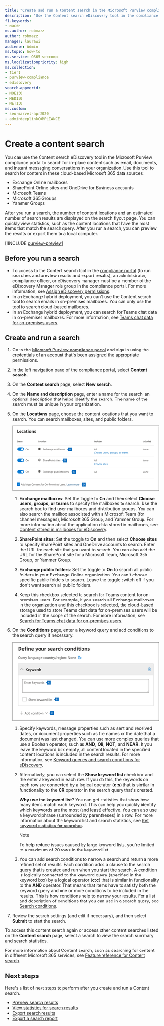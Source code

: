 ```yaml
---
title: "Create and run a Content search in the Microsoft Purview compliance portal"
description: "Use the Content search eDiscovery tool in the compliance center to search for content in different Microsoft 365 services."
f1.keywords:
- NOCSH
ms.author: robmazz
author: robmazz
manager: laurawi
audience: Admin
ms.topic: how-to
ms.service: O365-seccomp
ms.localizationpriority: high
ms.collection:
- tier1
- purview-compliance
- ediscovery
search.appverid:
- MOE150
- MED150
- MET150
ms.custom:
- seo-marvel-apr2020
- admindeeplinkCOMPLIANCE
---
```


# Create a content search

You can use the Content search eDiscovery tool in the Microsoft Purview compliance portal to search for in-place content such as email, documents, and instant messaging conversations in your organization. Use this tool to search for content in these cloud-based Microsoft 365 data sources:
  
- Exchange Online mailboxes
- SharePoint Online sites and OneDrive for Business accounts
- Microsoft Teams
- Microsoft 365 Groups
- Yammer Groups

After you run a search, the number of content locations and an estimated number of search results are displayed on the search flyout page. You can quickly view statistics, such as the content locations that have the most items that match the search query. After you run a search, you can preview the results or export them to a local computer.

[!INCLUDE [purview-preview](../includes/purview-preview.md)]

## Before you run a search

- To access to the Content search tool in the <a href="https://go.microsoft.com/fwlink/p/?linkid=2077149" target="_blank">compliance portal</a> (to run searches and preview results and export results), an administrator, compliance officer, or eDiscovery manager must be a member of the eDiscovery Manager role group in the compliance portal. For more information, see [Assign eDiscovery permissions](ediscovery-assign-permissions.md).
- In an Exchange hybrid deployment, you can't use the Content search tool to search emails in on-premises mailboxes. You can only use the tool to search cloud-based mailboxes.
- In an Exchange hybrid deployment, you can search for Teams chat data in on-premises mailboxes. For more information, see [Teams chat data for on-premises users](/microsoft-365/compliance/search-cloud-based-mailboxes-for-on-premises-users).

## Create and run a search
  
1. Go to the [Microsoft Purview compliance portal](https://compliance.microsoft.com) and sign in using the credentials of an account that's been assigned the appropriate permissions.

2. In the left navigation pane of the compliance portal, select **Content search**.

3. On the **Content search** page, select **New search**.

4. On the **Name and description** page, enter a name for the search, an optional description that helps identify the search. The name of the search must be unique in your organization.

5. On the **Locations** page, choose the content locations that you want to search. You can search mailboxes, sites, and public folders.

    ![Choose the content locations to search.](../media/ContentSearchLocations.png)
  
   1. **Exchange mailboxes**: Set the toggle to **On** and then select **Choose users, groups, or teams** to specify the mailboxes to search. Use the search box to find user mailboxes and distribution groups. You can also search the mailbox associated with a Microsoft Team (for channel messages), Microsoft 365 Group, and Yammer Group. For more information about the application data stored in mailboxes, see [Content stored in mailboxes for eDiscovery](what-is-stored-in-exo-mailbox.md).

   2. **SharePoint sites**: Set the toggle to **On** and then select **Choose sites** to specify SharePoint sites and OneDrive accounts to search. Enter the URL for each site that you want to search. You can also add the URL for the SharePoint site for a Microsoft Team, Microsoft 365 Group, or Yammer Group.
  
   3. **Exchange public folders**: Set the toggle to **On** to search all public folders in your Exchange Online organization. You can't choose specific public folders to search. Leave the toggle switch off if you don't want search all public folders.
  
   4. Keep this checkbox selected to search for Teams content for on-premises users. For example, if you search all Exchange mailboxes in the organization and this checkbox is selected, the cloud-based storage used to store Teams chat data for on-premises users will be included in the scope of the search. For more information, see [Search for Teams chat data for on-premises users](search-cloud-based-mailboxes-for-on-premises-users.md).

6. On the **Conditions** page, enter a keyword query and add conditions to the search query if necessary.

   ![Configure the search query.](../media/ContentSearchQuery.png)

   1. Specify keywords, message properties such as sent and received dates, or document properties such as file names or the date that a document was last changed. You can use more complex queries that use a Boolean operator, such as **AND**, **OR**, **NOT**, and **NEAR**. If you leave the keyword box empty, all content located in the specified content locations is included in the search results. For more information, see [Keyword queries and search conditions for eDiscovery](keyword-queries-and-search-conditions.md).

   2. Alternatively, you can select the **Show keyword list** checkbox and the enter a keyword in each row. If you do this, the keywords on each row are connected by a logical operator (**c:s**) that is similar in functionality to the **OR** operator in the search query that's created.

      **Why use the keyword list**? You can get statistics that show how many items match each keyword. This can help you quickly identify which keywords are the most (and least) effective. You can also use a keyword phrase (surrounded by parentheses) in a row. For more information about the keyword list and search statistics, see [Get keyword statistics for searches](view-keyword-statistics-for-content-search.md#get-keyword-statistics-for-searches).

      > [!NOTE]
      > To help reduce issues caused by large keyword lists, you're limited to a maximum of 20 rows in the keyword list.

   3. You can add search conditions to narrow a search and return a more refined set of results. Each condition adds a clause to the search query that is created and run when you start the search. A condition is logically connected to the keyword query (specified in the keyword box) by a logical operator (**c:c**) that is similar in functionality to the **AND** operator. That means that items have to satisfy both the keyword query and one or more conditions to be included in the results. This is how conditions help to narrow your results. For a list and description of conditions that you can use in a search query, see [Search conditions](keyword-queries-and-search-conditions.md#search-conditions).

7. Review the search settings (and edit if necessary), and then select **Submit** to start the search.
  
To access this content search again or access other content searches listed on the **Content search** page, select a search to view the search summary and search statistics.

For more information about Content search, such as searching for content in different Microsoft 365 services, see [Feature reference for Content search](content-search-reference.md).

## Next steps

Here's a list of next steps to perform after you create and run a Content search.

- [Preview search results](preview-ediscovery-search-results.md)
- [View statistics for search results](view-keyword-statistics-for-content-search.md)
- [Export search results](export-search-results.md)
- [Export a search report](export-a-content-search-report.md)
